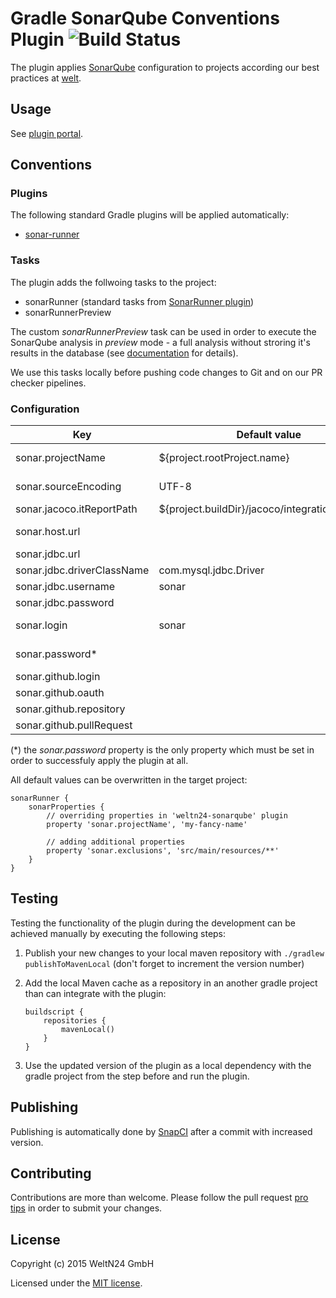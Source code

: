 Gradle SonarQube Conventions Plugin ![Build Status](https://snap-ci.com/WeltN24/gradle-sonarqube-plugin/branch/master/build_image)
=======================

The plugin applies [SonarQube](http://www.sonarqube.org/) configuration to projects according our best practices at [welt](https://github.com/WeltN24).

## Usage

See [plugin portal](https://plugins.gradle.org/plugin/de.weltn24.sonarqube).

## Conventions

### Plugins

The following standard Gradle plugins will be applied automatically:

+ [sonar-runner](https://docs.gradle.org/current/userguide/sonar_runner_plugin.html)

### Tasks

The plugin adds the follwoing tasks to the project:

* sonarRunner (standard tasks from [SonarRunner plugin](https://docs.gradle.org/current/userguide/sonar_runner_plugin.html))
* sonarRunnerPreview

The custom *sonarRunnerPreview* task can be used in order to execute the SonarQube analysis in *preview* mode - a full analysis without stroring it's results in the database (see [documentation](http://www.sonarqube.org/analysis-vs-preview-vs-incremental-preview-in-sonarqube/) for details). 

We use this tasks locally before pushing code changes to Git and on our PR checker pipelines.

### Configuration

| Key                       | Default value                                   | Applied for tasks               | Mandatory |
| ------------------------- | ----------------------------------------------- | ------------------------------- | --------- |
|sonar.projectName          | ${project.rootProject.name}                     | sonarRunner, sonarRunnerPreview | true      |
|sonar.sourceEncoding       | UTF-8                                           | sonarRunner, sonarRunnerPreview | true      |
|sonar.jacoco.itReportPath  | ${project.buildDir}/jacoco/integrationTest.exec | sonarRunner                     | true      |
|sonar.host.url             |                                                 | sonarRunner, sonarRunnerPreview | true      |
|sonar.jdbc.url             |                                                 | sonarRunner                     | true      |
|sonar.jdbc.driverClassName | com.mysql.jdbc.Driver                           | sonarRunner                     | true      |
|sonar.jdbc.username        | sonar                                           | sonarRunner                     | true      |
|sonar.jdbc.password        |                                                 | sonarRunner                     | true      |
|sonar.login                | sonar                                           | sonarRunner, sonarRunnerPreview | true      |
|sonar.password\*           |                                                 | sonarRunner, sonarRunnerPreview | true      |
|sonar.github.login         |                                                 | sonarRunner                     | false     |
|sonar.github.oauth         |                                                 | sonarRunner                     | false     |
|sonar.github.repository    |                                                 | sonarRunner                     | false     |
|sonar.github.pullRequest   |                                                 | sonarRunner                     | false     |

(\*) the *sonar.password* property is the only property which must be set in order to successfuly apply the plugin at all.

All default values can be overwritten in the target project:

```
sonarRunner {
    sonarProperties {
        // overriding properties in 'weltn24-sonarqube' plugin
        property 'sonar.projectName', 'my-fancy-name'
        
        // adding additional properties
        property 'sonar.exclusions', 'src/main/resources/**'
    }
}
```

## Testing

Testing the functionality of the plugin during the development can be achieved manually by executing the following steps:

 1. Publish your new changes to your local maven repository with `./gradlew publishToMavenLocal` (don't forget to increment the version number)
 2. Add the local Maven cache as a repository in an another gradle project than can integrate with the plugin:
 
    ```
    buildscript {
        repositories {
            mavenLocal()
        }
    }    
    ```

 3. Use the updated version of the plugin as a local dependency with the gradle project from the step before and run the plugin.

## Publishing

Publishing is automatically done by [SnapCI](https://snap-ci.com/WeltN24/gradle-sonarqube-plugin/branch/master) after a commit with increased version.

## Contributing

Contributions are more than welcome. Please follow the pull request [pro tips](https://guides.github.com/activities/contributing-to-open-source/#contributing) in order to submit your changes.

## License 

Copyright (c) 2015 WeltN24 GmbH

Licensed under the [MIT license](https://tldrlegal.com/license/mit-license).
